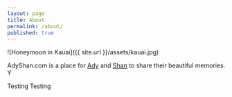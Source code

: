 ```yaml
---
layout: page
title: About
permalink: /about/
published: true
---
```



![Honeymoon in Kauai]({{ site.url }}/assets/kauai.jpg)

AdyShan.com is a place for [Ady][adytwitter] and [Shan][shantwitter] to share their beautiful memories. Y

Testing Testing

[adytwitter]: http://twitter.com/Ady
[shantwitter]: http://twitter.com/AdyShan
